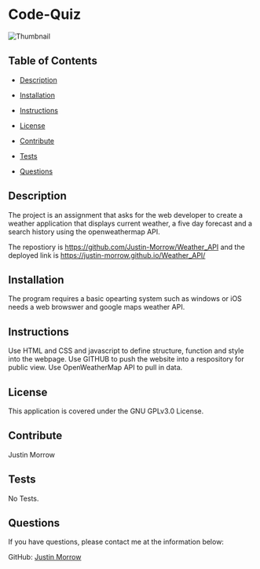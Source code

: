 # Code-Quiz

![Thumbnail](/Weather_API/assets/images/readmescreenshot.png)

## Table of Contents

- [Description](#Description)

- [Installation](#Installation)

- [Instructions](#Instructions)

- [License](#License)

- [Contribute](#Contribute)

- [Tests](#Tests)

- [Questions](#Questions)

## Description

The project is an assignment that asks for the web developer to create a weather application that displays current weather, a five day forecast and a search history using the openweathermap API.

The repostiory is https://github.com/Justin-Morrow/Weather_API and the deployed link is https://justin-morrow.github.io/Weather_API/

## Installation

The program requires a basic opearting system such as windows or iOS needs a web browswer and google maps weather API. 

## Instructions

Use HTML and CSS and javascript to define structure, function and style into the webpage. Use GITHUB to push the website into a respository for public view. Use OpenWeatherMap API to pull in data.

## License

This application is covered under the GNU GPLv3.0 License.

## Contribute

Justin Morrow

## Tests

No Tests.

## Questions

If you have questions, please contact me at the information below:

GitHub: [Justin Morrow](https://github.com/Justin-Morrow)

